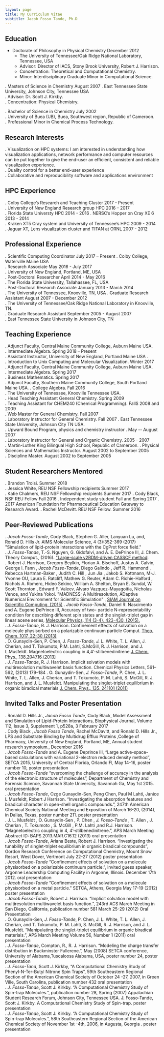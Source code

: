 ```yaml
---
layout: page
title: My Curriculum Vitae
subtitle: Jacob Fosso Tande, Ph.D
---
```



## **Education**
  * Doctorate of Philosophy in Physical Chemistry              December  2012   
    * The University of Tennessee/Oak Ridge National Laboratory, Tennessee, USA  
    * Advisor: Director of IACS, Stony Brook University, Robert J. Harrison.  
    * Concentration: Theoretical and Computational Chemistry.   
    * Minor: Interdisciplinary Graduate Minor in Computational Science.   

  . Masters of Science in Chemistry                               August  2007
    . East Tennessee State University, Johnson City, Tennessee USA   
    . Advisor: Dr. Scott J. Kirkby.   
    . Concentration: Physical Chemistry.    

  . Bachelor of Science in Chemistry                                July  2002   
    . University of Buea (UB), Buea, Southwest region, Republic of Cameroon.    
    . Professional Minor in Chemical Process Technology.   

## **Research Interests**
  . Visualization on HPC systems: I am interested in understanding how visualization applications, network performance and computer resources can be put together to give the end-user an efficient, consistent and reliable visualization experience.   
  . Quality control for a better end-user experience   
  . Collaborative and reproducibility software and applications environment     

## **HPC Experience** 
   . Colby College’s Research and Teaching Cluster                 2017 - Present   
   . University of New England Research group HPC                    2016 – 2017   
   . Florida State Universty HPC                                     2014 - 2016
   . NERSC’s Hopper on Cray XE 6                                     2013 - 2014    
   . Kraken XT5 Cray system and University of Tennessee’s HPC        2009 - 2014   
   . Jaguar XT, Lens visualization cluster and TITAN at ORNL         2007 - 2012   

## **Professional  Experience**   
 . Scientific Computing Coordinator                          July 2017 – Present
   . Colby College, Waterville Maine USA  
 . Research Associate                                        May 2016 - July 2017    
   . University of New England, Portland, ME, USA   
 . Post-Doctoral Researcher                                 April 2014 - May 2016   
   . The Florida State University, Tallahassee, FL, USA    
 . Post-Doctoral Research Associate                      January 2013 - March 2014   
   . The University of Tennessee, Knoxville, TN, USA
 . Graduate Research Assistant                          August 2007 - December 2012   
   . The University of Tennessee/Oak Ridge National Laboratory in Knoxville, TN.  
 . Graduate Research Assistant                          September 2005 - August 2007   
   . East Tennessee State University  in Johnson City, TN

## **Teaching Experience**    
 . Adjunct Faculty, Central Maine Community College, Auburn Maine USA.     
   . Intermediate Algebra.                                       Spring 2018 – Present   
 . Assistant Instructor,  University of New England, Portland Maine USA .    
   . Introduction to Unix Computing and Molecular Visualization.           Winter 2017   
 . Adjunct Faculty, Central Maine Community College, Auburn Maine USA.   
   . Intermediate Algebra.                                                 Spring 2017    
 . Business Mathematics.                                                   Spring 2017    
 . Adjunct Faculty, Southern Maine Community College, South Portland Maine USA.
   . College Algebra.                                                        Fall 2016   
 . The University of Tennessee, Knoxville Tennessee USA.     
   . Head Teaching Assistant General Chemistry.                            Spring 2009   
   . Teaching Assistant for CHEM240 (Chemical Programming).        FallS 2008 and 2009   
   . Web Master for General Chemistry.                                       Fall 2007   
   . Laboratory Instructor for General Chemistry.                            Fall 2007
 . East Tennessee State University, Johnson City TN USA.  
   . Upward Bound Program, physics and chemistry instructor .       May -- August 2007   
   . Laboratory Instructor for General and Organic Chemistry.              2005 - 2007   
 . Martin-Luther King Bilingual High School, Republic of Cameroon.
   . Physical Sciences and Mathematics Instructor.        August 2002 to September 2005      
   . Discipline Master.                                   August 2002 to September 2005  

## **Student Researchers Mentored**   
 . Brandon Troisi.                                                          Summer 2018   
 . Jessica White, REU NSF Fellowship recipients                             Summer 2017  
 . Katie Chalmers, REU NSF Fellowship recipients                            Summer 2017 
 . Cody Black, NSF REU Fellow                                                 Fall 2016
 . Independent study student                                     Fall and Spring 2017
   . 2017 American Foundation for Pharmaceutical Education Gateway to Research Award.
 . Rachel McDevitt. REU NSF Fellow.                                         Summer 2016 

## **Peer-Reviewed Publications**

 . *Jacob Fosso-Tande*, Cody Black,  Stephen G. Aller, Lanyuan Lu, and, Ronald D. Hills Jr. AIMS Molecular Science, 4 (3):352-369  (2017) "Simulation of lipid-protein interactions with the CgProt force field."       
 . *J. Fosso-Tande*, T.-S. Nguyen, G. Gidofalvi, and A. E. DePrince III, J. Chem. Theory     Comput., (2016). ["Large-scale v2RDM-driven CASSCF method](http://dx.doi.org/10.1021/acs.jctc.6b00190).   
 . Robert J. Harrison, Gregory Beylkin, Florian A. Bischoff, Justus A. Calvin, George I. Fann , *Jacob Fosso-Tande*, Diego Galindo , Jeff R. Hammond , Rebecca Hartman-Baker , Judith	C. Hill , Jun Jia , Jakob S. Kottmann, M-J. Yvonne OU, Laura E. Ratcliff, Mathew G. Reuter, Adam C. Richie-Halford , Nichols A. Romero, Hideo Sekino, William A. Shelton, Bryan E. Sundal, W. Scott Thornton , Edward F. Valeev, Alvaro Vazquez-Mayagoitia, Nicholas Vence, and Yukina Yokoi. "MADNESS: A Multiresolution, ADaptive Numerical Environment for Scientific Simulation" , [SIAM Journal on Scientific Computing, (2015)](http://epubs.siam.org/doi/10.1137/15M1026171)
 . *Jacob Fosso-Tande*, Daniel R. Nascimento and A. Eugene DePrince III, Accuracy  of two- particle N-representability condition for describing different spin states and the singlet-triplet gap in linear acene series, [Molecular Physics, 114 (3-4), 423-430, (2015).](http://dx.doi.org/10.1080/00268976.2015.1078008)    
 . *J. Fosso-Tande*, R. J. Harrison. Confinement effects of solvation on a molecule physisorbed on  a polarizable continuum particle Comput. [Theo. Chem. 1017, 22-30 (2013)](https://doi.org/10.1016/j.comptc.2013.05.006)           
 . O. Gunaydin-Sen, P. Chen, J. *Fosso-Tande, J.* L. White, T. L. Allen, J. Cherian, and T. Tokumoto, P.M. Lahti, S.McGill, R. J. Harrison, and J. L.Musfeldt. Magnetoelectric coupling in 4,4’-stilbenedinitrene [J. Chem. Phys., 138,204716 (2013)](http://dx.doi.org/10.1063/1.4807053)    
 . *J. Fosso-Tande*, R. J. Harrison. Implicit solvation models with multiresolution multiwavelet basis function. Chemical Physics Letters, 561–562, (2013) 179–184
 . O. Gunaydin-Sen, *J. Fosso-Tande*, P. Chen, J. L. White, T. L. Allen, J. Cherian, and T. Tokumoto, P. M. Lahti, S. McGill, R. J. Harrison, and J. L. Musfeldt. Manipulating the singlet-triplet equilibrium in organic biradical materials [J. Chem. Phys., 135, 241101 (2011)](http://dx.doi.org/10.1063/1.3672101)       


## **Invited Talks and Poster Presentation**   

 . Ronald D. Hills Jr., *Jacob Fosso Tande*, Cody Black, Model Assessment and Simulation of Lipid-Protein Interactions, Biophysical Journal, Volume 112, Issue 3, Supplement 1, p528a, 3 February 2017        
 . Cody Black , *Jacob Fosso Tande*, Rachel McDavitt, and Ronald D. Hills Jr., LPS and Substrate Binding by Multidrug Efflux Proteins ,College of Pharmacy, University of New England, Portland, ME, Annual student research symposium., December 2016     
 . *Jacob Fosso-Tande* and A. Eugene Deprince III, “Large active-space-based calculations with variational 2-electron reduced density method”, SETCA 2015, University of Central Florida, Orlando Fl, May 14-16,  poster number 10, poster presentation     
 . *Jacob Fosso-Tande*  “overcoming the challenge of accuracy in the analysis of the electronic structure of molecules”, Department of Chemistry and Forensic Science, Savannah State University, Savannah Ga, May 1st 2015. oral presentation    
 . *Jacob Fosso-Tande*,  Ozge Gunaydin-Sen, Peng Chen, Paul M Lahti, Janice L Musfeldt, Robert J Harrison. “Investigating the absorption features and biradical character in open-shell organic compounds.”,  247th American Chemical Society National Meeting and Exposition of March 16-20, (2014), in Dallas, Texas, poster number 211.  poster presentation    
 . J. L. Musfeldt , O. Gunaydin-Sen , P. Chen , *J. Fosso-Tande* , T. Allen , J. Cherian , T. Tokumoto , S. McGill , P.M. Lahti ,and R.J. Harrison. “Magnetoelectric coupling in 4, 4’-stilbenedinitrene.”, APS March Meeting Abstract ID: BAPS.2013.MAR.C16.12 (2013) oral presentation    
 . *Jacob Fosso-Tande*,  Ariana Beste, Robert J. Harrison. “Investigating the tunability of singlet-triplet equilibrium in organic biradical compounds”, Gordon Research Conference on Computational Chemistry, Mount Snow Resort, West Dover, Vertmont	July 22-27 (2012)  poster presentation      
 . *Jacob Fosso-Tande*  “Confinement effects of solvation on a molecule physisorbed on a polarizable continuum particle.”, invited guess speaker, Argonne Leadership Computing Facility in Argonne, Illinois. December 17th 2012. oral presentation     
 . *Jacob Fosso-Tande*  “Confinement effects of solvation on a molecule physisorbed on a metal particle.” SETCA, Athens, Georgia May 17-19 (2012) poster presentation       
 . *Jacob Fosso-Tande*, Robert J. Harrison. “Implicit solvation model with multiresolution multiwavelet basis function.”, 243rd ACS March Meeting in San Diego, California,	publication number 581  March 25-29 (2012) Oral Presentation     
 . O. Gunaydin-Sen, *J. Fosso-Tande*, P. Chen, J. L. White, T. L. Allen, J. Cherian, and T. Tokumoto, P. M. Lahti, S. McGill, R. J. Harrison, and J. L. Musfeldt. “Manipulating the singlet-triplet equilibrium in organic biradical materials.”, APS March Meeting Volume 56, Number 1 (2011) oral presentation      
 . *J. Fosso-Tande*, Compton, R.,  R. J. Harrison. “Modeling the charge transfer distribution in Buckminster Fullerene.”, May (2008) SETCA conference, University of Alabama,Tuscaloosa Alabama, USA,  poster number 24, poster presentation     
 . *J. Fosso-Tand*, Scott J. Kirkby, “A Computational Chemistry Study of Phenyl-N-Ter-Butyl Nitrone Spin Traps”, 59th Southeastern Regional Section of the American Chemical Society of October 24 -27, 2007, in Green Ville, South Carolina, publication number 432 oral presentation        
 . *J. Fosso-Tande*, Scott J. Kirkby. “A Computational Chemistry Study of Spin-trap Molecules.”, publication number 28, Spring (2007)  Appalachian Student Research Forum, Johnson City, Tennessee USA. J. Fosso-Tande, Scott J. Kirkby. A Computational Chemistry Study of Spin-trap. poster presentation        
 . *J. Fosso-Tande*, Scott J. Kirkby. “A Computational Chemistry Study of Spin-trap Molecules.”, 58th Southeastern Regional Section of the American Chemical  Society of November 1st -4th, 2006, in Augusta, Georgia . poster presentation      





 
